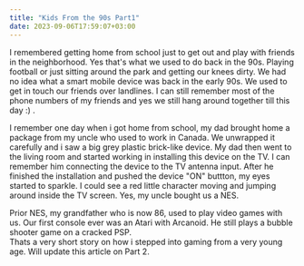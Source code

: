 ```yaml
---
title: "Kids From the 90s Part1"
date: 2023-09-06T17:59:07+03:00
---
```


I remembered getting home from school just to get out and play with friends in the neighborhood. Yes that's what we used to do back in the 90s. Playing football or just sitting around the park and getting our knees dirty. We had no idea what a smart mobile device was back in the early 90s. We used to get in touch our friends over landlines. I can still remember most of the phone numbers of my friends and yes we still hang around together till this day :) .<br>


I remember one day when i got home from school, my dad brought home a package from my uncle who used to work in Canada. We unwrapped it carefully and i saw a big grey plastic brick-like device. My dad then went to the living room and started working in installing this device on the TV. I can remember him connecting the device to the TV antenna input. After he finished the installation and pushed the device "ON" buttton, my eyes started to sparkle. I could see a red little character moving and jumping around inside the TV screen. Yes, my uncle bought us a NES. <br>

Prior NES, my grandfather who is now 86, used to play video games with us. Our first console ever was an Atari with Arcanoid. He still plays a bubble shooter game on a cracked PSP. <br>
Thats a very short story on how i stepped into gaming from a very young age. Will update this article on Part 2.

